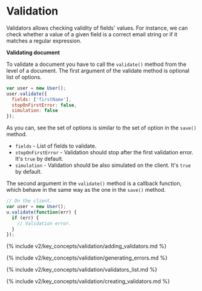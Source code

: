# Validation

Validators allows checking validity of fields' values. For instance, we can check whether a value of a given field is a correct email string or if it matches a regular expression.

**Validating document**

To validate a document you have to call the `validate()` method from the level of a document. The first argument of the validate method is optional list of options.

```js
var user = new User();
user.validate({
  fields: ['firstName'],
  stopOnFirstError: false,
  simulation: false
});
```

As you can, see the set of options is similar to the set of option in the `save()` method.

- `fields` - List of fields to validate.
- `stopOnFirstError` - Validation should stop after the first validation error. It's `true` by default.
- `simulation` - Validation should be also simulated on the client. It's `true` by default.

The second argument in the `validate()` method is a callback function, which behave in the same way as the one in the `save()` method.

```js
// On the client.
var user = new User();
u.validate(function(err) {
  if (err) {
    // Validation error.
  }
});
```

{% include v2/key_concepts/validation/adding_validators.md %}

{% include v2/key_concepts/validation/generating_errors.md %}

{% include v2/key_concepts/validation/validators_list.md %}

{% include v2/key_concepts/validation/creating_validators.md %}
